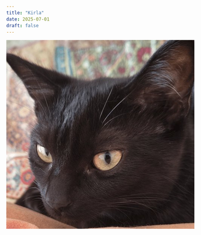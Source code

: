 ```yaml
---
title: "Kirla"
date: 2025-07-01
draft: false
---
```


<img src="/photos/kirla.jpg" title="Kirla" class="photo" />